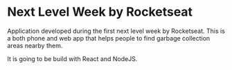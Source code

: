 # Next Level Week by Rocketseat

Application developed during the first next level week by Rocketseat.
This is a both phone and web app that helps people to find garbage collection areas
nearby them.

It is going to be build with React and NodeJS.
